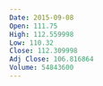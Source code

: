 ```yaml
---
Date: 2015-09-08
Open: 111.75
High: 112.559998
Low: 110.32
Close: 112.309998
Adj Close: 106.816864
Volume: 54843600
---
```

